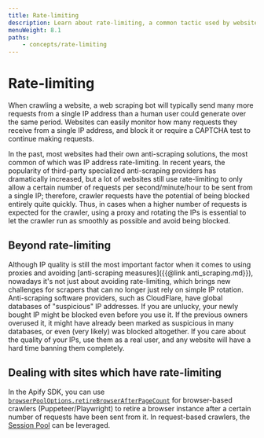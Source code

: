 ```yaml
---
title: Rate-limiting
description: Learn about rate-limiting, a common tactic used by websites to avoid a large and non-human rate of requests coming from a single IP address.
menuWeight: 8.1
paths:
    - concepts/rate-limiting
---
```


# [](#rate-limiting) Rate-limiting

When crawling a website, a web scraping bot will typically send many more requests from a single IP address than a human user could generate over the same period. Websites can easily monitor how many requests they receive from a single IP address, and block it or require a CAPTCHA test to continue making requests.

In the past, most websites had their own anti-scraping solutions, the most common of which was IP address rate-limiting. In recent years, the popularity of third-party specialized anti-scraping providers has dramatically increased, but a lot of websites still use rate-limiting to only allow a certain number of requests per second/minute/hour to be sent from a single IP; therefore, crawler requests have the potential of being blocked entirely quite quickly. Thus, in cases when a higher number of requests is expected for the crawler, using a proxy and rotating the IPs is essential to let the crawler run as smoothly as possible and avoid being blocked.

## [](#beyond-rate-limiting) Beyond rate-limiting

Although IP quality is still the most important factor when it comes to using proxies and avoiding [anti-scraping measures]({{@link anti_scraping.md}}), nowadays it's not just about avoiding rate-limiting, which brings new challenges for scrapers that can no longer just rely on simple IP rotation. Anti-scraping software providers, such as CloudFlare, have global databases of "suspicious" IP addresses. If you are unlucky, your newly bought IP might be blocked even before you use it. If the previous owners overused it, it might have already been marked as suspicious in many databases, or even (very likely) was blocked altogether. If you care about the quality of your IPs, use them as a real user, and any website will have a hard time banning them completely.

## [](#handling-rate-limiting) Dealing with sites which have rate-limiting

In the Apify SDK, you can use [`browserPoolOptions.retireBrowserAfterPageCount`](https://github.com/apify/browser-pool#features) for browser-based crawlers (Puppeteer/Playwright) to retire a browser instance after a certain number of requests have been sent from it. In request-based crawlers, the [Session Pool](https://sdk.apify.com/docs/api/session-pool) can be leveraged.
